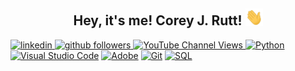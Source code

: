 <h2 align="center">Hey, it's me! Corey J. Rutt! <img src="./images/waving-hand.gif" width="28"> </h2>
<a href="https://www.linkedin.com/in/corey-rutt/">
  <img alt="linkedin" title="Linkedin Profile" src="https://img.shields.io/badge/linkedin-%230077B5.svg?&style=for-the-badge&logo=linkedin&logoColor=white"/>
</a>
 <a href="https://github.com/CJW-Rutt/CJW-Rutt">
    <img alt="github followers" title="Follow me on Github" src="https://img.shields.io/github/followers/CJW-Rutt?color=%23E1AD0E&labelColor=C79600&style=for-the-badge&logo=github&label=Follow"/>
</a>
<a href="https://www.rutt.me">
    <img alt="YouTube Channel Views" title="Subscribe to my YouTube channel" target="_blank" src="https://img.shields.io/badge/Portfolio%3A-Corey%20Rutt's%20Website-blue">
</a>
<a href="https://github.com/search?q=user%3ACJW-Rutt+language%3APython"><img alt="Python" src="https://img.shields.io/badge/python-3670A0?style=for-the-badge&logo=python&logoColor=ffdd54"></a>
<a href="#"><img alt="Visual Studio Code" src="https://img.shields.io/badge/Visual%20Studio%20Code-0078d7.svg?logo=visual-studio-code&logoColor=white"></a>
<a href="#"><img alt="Adobe" src="https://img.shields.io/badge/Adobe-FF0000.svg?logo=adobe&logoColor=white"></a>
<a href="#"><img alt="Git" src="https://img.shields.io/badge/Git-F05033.svg?logo=git&logoColor=white"></a>
<a href="https://github.com/search?q=user%3AMonikaSzucs+language%3Asql"><img alt="SQL" src="https://img.shields.io/badge/SQL-025E8C.svg?logo=amazon-dynamodb&logoColor=white"></a>

<!--
**CJW-Rutt/CJW-Rutt** is a ✨ _special_ ✨ repository because its `README.md` (this file) appears on your GitHub profile.

Here are some ideas to get you started:

- 🔭 I’m currently working on ...
- 🌱 I’m currently learning ...
- 👯 I’m looking to collaborate on ...
- 🤔 I’m looking for help with ...
- 💬 Ask me about ...
- 📫 How to reach me: ...
- 😄 Pronouns: ...
- ⚡ Fun fact: ...
-->
